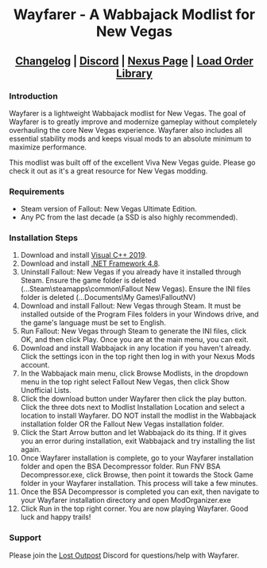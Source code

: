<div align="center">

# Wayfarer - A Wabbajack Modlist for New Vegas
  
## [Changelog](https://github.com/Ender108/Wayfarer---A-Wabbajack-Modlist-for-New-Vegas/blob/main/CHANGELOG.md) | [Discord](https://discord.gg/WF66mMu) | [Nexus Page](https://www.nexusmods.com/newvegas/mods/80133) | [Load Order Library](https://loadorderlibrary.com/lists/wayfarer)
  
 </div>

### Introduction

Wayfarer is a lightweight Wabbajack modlist for New Vegas. The goal of Wayfarer is to greatly improve and modernize gameplay without completely overhauling the core New Vegas experience. Wayfarer also includes all essential stability mods and keeps visual mods to an absolute minimum to maximize performance.

This modlist was built off of the excellent Viva New Vegas guide. Please go check it out as it's a great resource for New Vegas modding.

### Requirements

- Steam version of Fallout: New Vegas Ultimate Edition.
- Any PC from the last decade (a SSD is also highly recommended).


### Installation Steps

1. Download and install [Visual C++ 2019](https://aka.ms/vs/16/release/vc_redist.x64.exe).
2. Download and install [.NET Framework 4.8](https://dotnet.microsoft.com/en-us/download/dotnet-framework/thank-you/net48-web-installer).
3. Uninstall Fallout: New Vegas if you already have it installed through Steam. Ensure the game folder is deleted (...Steam\steamapps\common\Fallout New Vegas). Ensure the INI files folder is deleted (...Documents\My Games\FalloutNV)
4. Download and install Fallout: New Vegas through Steam. It must be installed outside of the Program Files folders in your Windows drive, and the game's language must be set to English.
5. Run Fallout: New Vegas through Steam to generate the INI files, click OK, and then click Play. Once you are at the main menu, you can exit.
6. Download and install Wabbajack in any location if you haven't already. Click the settings icon in the top right then log in with your Nexus Mods account.
7. In the Wabbajack main menu, click Browse Modlists, in the dropdown menu in the top right select Fallout New Vegas, then click Show Unofficial Lists.
8. Click the download button under Wayfarer then click the play button. Click the three dots next to Modlist Installation Location and select a location to install Wayfarer. DO NOT install the modlist in the Wabbajack installation folder OR the Fallout New Vegas installation folder.
9. Click the Start Arrow button and let Wabbajack do its thing. If it gives you an error during installation, exit Wabbajack and try installing the list again.
10. Once Wayfarer installation is complete, go to your Wayfarer installation folder and open the BSA Decompressor folder. Run FNV BSA Decompressor.exe, click Browse, then point it towards the Stock Game folder in your Wayfarer installation. This process will take a few minutes.
10. Once the BSA Decompressor is completed you can exit, then navigate to your Wayfarer installation directory and open ModOrganizer.exe
11. Click Run in the top right corner. You are now playing Wayfarer. Good luck and happy trails!


### Support
Please join the [Lost Outpost](https://discord.com/invite/WF66mMu) Discord for questions/help with Wayfarer.
